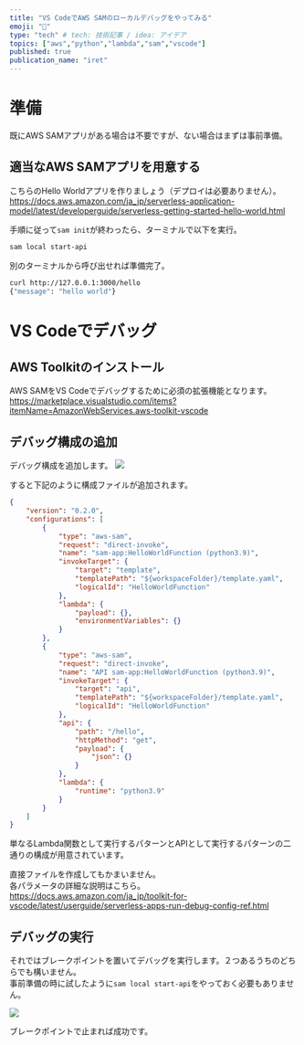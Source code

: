 ```yaml
---
title: "VS CodeでAWS SAMのローカルデバッグをやってみる"
emoji: "🐛"
type: "tech" # tech: 技術記事 / idea: アイデア
topics: ["aws","python","lambda","sam","vscode"]
published: true
publication_name: "iret"
---
```


# 準備
既にAWS SAMアプリがある場合は不要ですが、ない場合はまずは事前準備。

## 適当なAWS SAMアプリを用意する

こちらのHello Worldアプリを作りましょう（デプロイは必要ありません）。
https://docs.aws.amazon.com/ja_jp/serverless-application-model/latest/developerguide/serverless-getting-started-hello-world.html

手順に従って`sam init`が終わったら、ターミナルで以下を実行。

```bash
sam local start-api
```

別のターミナルから呼び出せれば準備完了。

```bash
curl http://127.0.0.1:3000/hello
{"message": "hello world"}
```

# VS Codeでデバッグ

## AWS Toolkitのインストール
AWS SAMをVS Codeでデバッグするために必須の拡張機能となります。
https://marketplace.visualstudio.com/items?itemName=AmazonWebServices.aws-toolkit-vscode

## デバッグ構成の追加
デバッグ構成を追加します。
![](https://storage.googleapis.com/zenn-user-upload/880d29a98e80-20230812.png)

すると下記のように構成ファイルが追加されます。

```json:.vscode/launch.json
{
    "version": "0.2.0",
    "configurations": [
        {
            "type": "aws-sam",
            "request": "direct-invoke",
            "name": "sam-app:HelloWorldFunction (python3.9)",
            "invokeTarget": {
                "target": "template",
                "templatePath": "${workspaceFolder}/template.yaml",
                "logicalId": "HelloWorldFunction"
            },
            "lambda": {
                "payload": {},
                "environmentVariables": {}
            }
        },
        {
            "type": "aws-sam",
            "request": "direct-invoke",
            "name": "API sam-app:HelloWorldFunction (python3.9)",
            "invokeTarget": {
                "target": "api",
                "templatePath": "${workspaceFolder}/template.yaml",
                "logicalId": "HelloWorldFunction"
            },
            "api": {
                "path": "/hello",
                "httpMethod": "get",
                "payload": {
                    "json": {}
                }
            },
            "lambda": {
                "runtime": "python3.9"
            }
        }
    ]
}
```

単なるLambda関数として実行するパターンとAPIとして実行するパターンの二通りの構成が用意されています。

直接ファイルを作成してもかまいません。  
各パラメータの詳細な説明はこちら。
https://docs.aws.amazon.com/ja_jp/toolkit-for-vscode/latest/userguide/serverless-apps-run-debug-config-ref.html

## デバッグの実行

それではブレークポイントを置いてデバッグを実行します。２つあるうちのどちらでも構いません。  
事前準備の時に試したように`sam local start-api`をやっておく必要もありません。

![](https://storage.googleapis.com/zenn-user-upload/8224de196190-20230812.png)

ブレークポイントで止まれば成功です。
